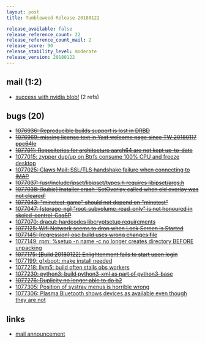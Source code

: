```yaml
---
layout: post
title: Tumbleweed Release 20180122

release_available: false
release_reference_count: 22
release_reference_count_mail: 2
release_score: 90
release_stability_level: moderate
release_version: 20180122
---
```


## mail (1:2)

- [success with nvidia blob!](https://lists.opensuse.org/opensuse-factory/2018-01/msg00567.html) (2 refs)

## bugs (20)

<!--more-->

- ~~[1076936: Reproducible builds support is lost in DRBD](https://bugzilla.opensuse.org/show_bug.cgi?id=1076936)~~
- ~~[1076969: missing license text in Yast welcome page since TW 20180117 ppc64le](https://bugzilla.opensuse.org/show_bug.cgi?id=1076969)~~
- ~~[1077011: Repositories for architecture aarch64 are not kept up-to-date](https://bugzilla.opensuse.org/show_bug.cgi?id=1077011)~~
- [1077015: zypper dup/up on Btrfs consume 100% CPU and freeze desktop](https://bugzilla.opensuse.org/show_bug.cgi?id=1077015)
- ~~[1077025: Claws Mail: SSL/TLS handshake failure when connecting to IMAP](https://bugzilla.opensuse.org/show_bug.cgi?id=1077025)~~
- ~~[1077037: /usr/include/ipset/libipset/types.h requires libipset/args.h](https://bugzilla.opensuse.org/show_bug.cgi?id=1077037)~~
- ~~[1077038: [kubic] Installer crash 'SetOverlay called when old overlay was not cleared'](https://bugzilla.opensuse.org/show_bug.cgi?id=1077038)~~
- ~~[1077043: "minetest-game" should not depend on "minetest"](https://bugzilla.opensuse.org/show_bug.cgi?id=1077043)~~
- ~~[1077047: [storage-ng] "root_subvolume_read_only" is not honoured in skelcd-control-CaaSP](https://bugzilla.opensuse.org/show_bug.cgi?id=1077047)~~
- ~~[1077070: dracut: hardcodes libcryptsetup requirements](https://bugzilla.opensuse.org/show_bug.cgi?id=1077070)~~
- ~~[1077125: Wifi Network seems to drop when Lock Screen is Started](https://bugzilla.opensuse.org/show_bug.cgi?id=1077125)~~
- ~~[1077145: [regression] osc build uses wrong changes file](https://bugzilla.opensuse.org/show_bug.cgi?id=1077145)~~
- [1077149: rpm: %setup -n name -c no longer creates directory BEFORE unpacking](https://bugzilla.opensuse.org/show_bug.cgi?id=1077149)
- ~~[1077175: [Build 20180122] Enlightenment fails to start upon login](https://bugzilla.opensuse.org/show_bug.cgi?id=1077175)~~
- [1077199: gfxboot: make install needed](https://bugzilla.opensuse.org/show_bug.cgi?id=1077199)
- [1077218: llvm5: build often stalls obs workers](https://bugzilla.opensuse.org/show_bug.cgi?id=1077218)
- ~~[1077230: python3: build python3-xml as part of python3-base](https://bugzilla.opensuse.org/show_bug.cgi?id=1077230)~~
- ~~[1077276: Duplicity no longer able to do b2](https://bugzilla.opensuse.org/show_bug.cgi?id=1077276)~~
- [1077305: Position of systray menus is horrible wrong](https://bugzilla.opensuse.org/show_bug.cgi?id=1077305)
- [1077306: Plasma Bluetooth shows devices as available even though they are not](https://bugzilla.opensuse.org/show_bug.cgi?id=1077306)



## links

- [mail announcement](https://lists.opensuse.org/opensuse-factory/2018-01/msg00558.html)
